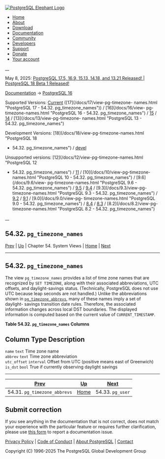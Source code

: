 [ ![PostgreSQL Elephant Logo](/media/img/about/press/elephant.png) ](/)

  * [Home](/ "Home")
  * [About](/about/ "About")
  * [Download](/download/ "Download")
  * [Documentation](/docs/ "Documentation")
  * [Community](/community/ "Community")
  * [Developers](/developer/ "Developers")
  * [Support](/support/ "Support")
  * [Donate](/about/donate/ "Donate")
  * [Your account](/account/ "Your account")

__

May 8, 2025: [ PostgreSQL 17.5, 16.9, 15.13, 14.18, and 13.21 Released! ](/about/news/postgresql-175-169-1513-1418-and-1321-released-3072/) | [ PostgreSQL 18 Beta 1 Released! ](/about/news/postgresql-18-beta-1-released-3070/)

[Documentation](/docs/ "Documentation") -> [PostgreSQL
16](/docs/16/index.html)

Supported Versions: [Current](/docs/current/view-pg-timezone-names.html
"PostgreSQL 17 - 54.32. pg_timezone_names") ([17](/docs/17/view-pg-timezone-
names.html "PostgreSQL 17 - 54.32. pg_timezone_names")) / [16](/docs/16/view-
pg-timezone-names.html "PostgreSQL 16 - 54.32. pg_timezone_names") /
[15](/docs/15/view-pg-timezone-names.html "PostgreSQL 15 -
54.32. pg_timezone_names") / [14](/docs/14/view-pg-timezone-names.html
"PostgreSQL 14 - 54.32. pg_timezone_names") / [13](/docs/13/view-pg-timezone-
names.html "PostgreSQL 13 - 54.32. pg_timezone_names")

Development Versions: [18](/docs/18/view-pg-timezone-names.html "PostgreSQL 18
- 54.32. pg_timezone_names") / [devel](/docs/devel/view-pg-timezone-names.html
"PostgreSQL devel - 54.32. pg_timezone_names")

Unsupported versions: [12](/docs/12/view-pg-timezone-names.html "PostgreSQL 12
- 54.32. pg_timezone_names") / [11](/docs/11/view-pg-timezone-names.html
"PostgreSQL 11 - 54.32. pg_timezone_names") / [10](/docs/10/view-pg-timezone-
names.html "PostgreSQL 10 - 54.32. pg_timezone_names") / [9.6](/docs/9.6/view-
pg-timezone-names.html "PostgreSQL 9.6 - 54.32. pg_timezone_names") /
[9.5](/docs/9.5/view-pg-timezone-names.html "PostgreSQL 9.5 -
54.32. pg_timezone_names") / [9.4](/docs/9.4/view-pg-timezone-names.html
"PostgreSQL 9.4 - 54.32. pg_timezone_names") / [9.3](/docs/9.3/view-pg-
timezone-names.html "PostgreSQL 9.3 - 54.32. pg_timezone_names") /
[9.2](/docs/9.2/view-pg-timezone-names.html "PostgreSQL 9.2 -
54.32. pg_timezone_names") / [9.1](/docs/9.1/view-pg-timezone-names.html
"PostgreSQL 9.1 - 54.32. pg_timezone_names") / [9.0](/docs/9.0/view-pg-
timezone-names.html "PostgreSQL 9.0 - 54.32. pg_timezone_names") /
[8.4](/docs/8.4/view-pg-timezone-names.html "PostgreSQL 8.4 -
54.32. pg_timezone_names") / [8.3](/docs/8.3/view-pg-timezone-names.html
"PostgreSQL 8.3 - 54.32. pg_timezone_names") / [8.2](/docs/8.2/view-pg-
timezone-names.html "PostgreSQL 8.2 - 54.32. pg_timezone_names")

__

54.32. `pg_timezone_names`  
---  
[Prev](view-pg-timezone-abbrevs.html "54.31. pg_timezone_abbrevs")  | [Up](views.html "Chapter 54. System Views") | Chapter 54. System Views | [Home](index.html "PostgreSQL 16.9 Documentation") |  [Next](view-pg-user.html "54.33. pg_user")  
  
* * *

## 54.32. `pg_timezone_names` #

The view `pg_timezone_names` provides a list of time zone names that are
recognized by `SET TIMEZONE`, along with their associated abbreviations, UTC
offsets, and daylight-savings status. (Technically, PostgreSQL does not use
UTC because leap seconds are not handled.) Unlike the abbreviations shown in
[`pg_timezone_abbrevs`](view-pg-timezone-abbrevs.html
"54.31. pg_timezone_abbrevs"), many of these names imply a set of daylight-
savings transition date rules. Therefore, the associated information changes
across local DST boundaries. The displayed information is computed based on
the current value of `CURRENT_TIMESTAMP`.

**Table  54.32. `pg_timezone_names` Columns**

Column Type Description  
---  
`name` `text` Time zone name  
`abbrev` `text` Time zone abbreviation  
`utc_offset` `interval` Offset from UTC (positive means east of Greenwich)  
`is_dst` `bool` True if currently observing daylight savings  
  
  

* * *

[Prev](view-pg-timezone-abbrevs.html "54.31. pg_timezone_abbrevs")  | [Up](views.html "Chapter 54. System Views") |  [Next](view-pg-user.html "54.33. pg_user")  
---|---|---  
54.31. `pg_timezone_abbrevs`  | [Home](index.html "PostgreSQL 16.9 Documentation") |  54.33. `pg_user`  
  
## Submit correction

If you see anything in the documentation that is not correct, does not match
your experience with the particular feature or requires further clarification,
please use [this form](/account/comments/new/16/view-pg-timezone-names.html/)
to report a documentation issue.

[Privacy Policy](/about/privacypolicy) | [Code of Conduct](/about/policies/coc/) | [About PostgreSQL](/about/) | [Contact](/about/contact/)  

Copyright (C) 1996-2025 The PostgreSQL Global Development Group

